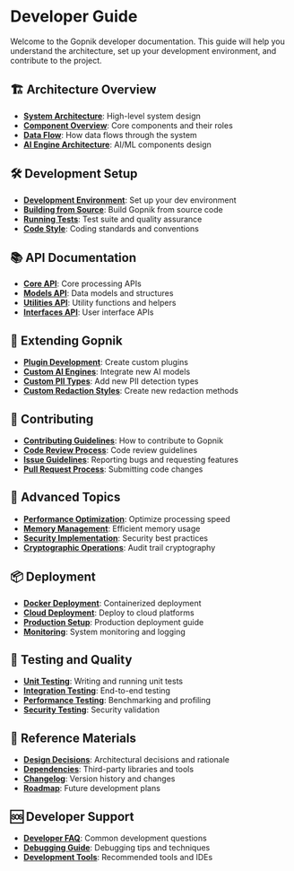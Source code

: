 # Developer Guide

Welcome to the Gopnik developer documentation. This guide will help you understand the architecture, set up your development environment, and contribute to the project.

## 🏗️ Architecture Overview

- **[System Architecture](architecture.md)**: High-level system design
- **[Component Overview](components.md)**: Core components and their roles
- **[Data Flow](data-flow.md)**: How data flows through the system
- **[AI Engine Architecture](ai-architecture.md)**: AI/ML components design

## 🛠️ Development Setup

- **[Development Environment](development-setup.md)**: Set up your dev environment
- **[Building from Source](building.md)**: Build Gopnik from source code
- **[Running Tests](testing.md)**: Test suite and quality assurance
- **[Code Style](code-style.md)**: Coding standards and conventions

## 📚 API Documentation

- **[Core API](../api-reference/core.md)**: Core processing APIs
- **[Models API](../api-reference/models.md)**: Data models and structures
- **[Utilities API](../api-reference/utils.md)**: Utility functions and helpers
- **[Interfaces API](../api-reference/interfaces.md)**: User interface APIs

## 🧩 Extending Gopnik

- **[Plugin Development](plugins.md)**: Create custom plugins
- **[Custom AI Engines](custom-ai-engines.md)**: Integrate new AI models
- **[Custom PII Types](custom-pii-types.md)**: Add new PII detection types
- **[Custom Redaction Styles](custom-redaction.md)**: Create new redaction methods

## 🤝 Contributing

- **[Contributing Guidelines](contributing.md)**: How to contribute to Gopnik
- **[Code Review Process](code-review.md)**: Code review guidelines
- **[Issue Guidelines](issue-guidelines.md)**: Reporting bugs and requesting features
- **[Pull Request Process](pull-requests.md)**: Submitting code changes

## 🔬 Advanced Topics

- **[Performance Optimization](performance-optimization.md)**: Optimize processing speed
- **[Memory Management](memory-management.md)**: Efficient memory usage
- **[Security Implementation](security-implementation.md)**: Security best practices
- **[Cryptographic Operations](cryptography.md)**: Audit trail cryptography

## 📦 Deployment

- **[Docker Deployment](docker.md)**: Containerized deployment
- **[Cloud Deployment](cloud.md)**: Deploy to cloud platforms
- **[Production Setup](production.md)**: Production deployment guide
- **[Monitoring](monitoring.md)**: System monitoring and logging

## 🧪 Testing and Quality

- **[Unit Testing](unit-testing.md)**: Writing and running unit tests
- **[Integration Testing](integration-testing.md)**: End-to-end testing
- **[Performance Testing](performance-testing.md)**: Benchmarking and profiling
- **[Security Testing](security-testing.md)**: Security validation

## 📖 Reference Materials

- **[Design Decisions](design-decisions.md)**: Architectural decisions and rationale
- **[Dependencies](dependencies.md)**: Third-party libraries and tools
- **[Changelog](../changelog.md)**: Version history and changes
- **[Roadmap](roadmap.md)**: Future development plans

## 🆘 Developer Support

- **[Developer FAQ](developer-faq.md)**: Common development questions
- **[Debugging Guide](debugging.md)**: Debugging tips and techniques
- **[Development Tools](development-tools.md)**: Recommended tools and IDEs